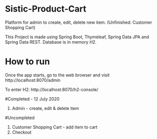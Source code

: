 # Sistic-Product-Cart
Platform for admin to create, edit, delete new item.  (Unfinished: Customer Shopping Cart)

This Project is made using Spring Boot, Thymeleaf, Spring Data JPA and Spring Data REST. Database is in memory H2.


# How to run
Once the app starts, go to the web browser and visit http://localhost:8070/admin

To enter H2: http://localhost:8070/h2-console/


#Completed -  12 July 2020
1) Admin - create, edit & delete item


#Uncompleted
1) Customer Shopping Cart - add item to cart
2) Checkout
